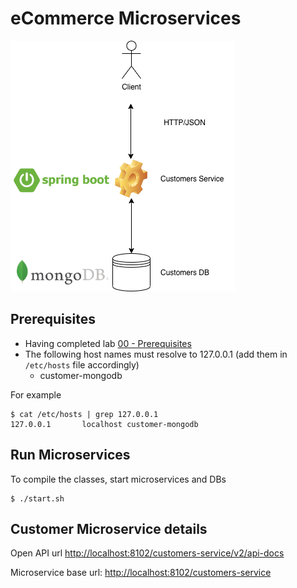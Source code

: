 # eCommerce Microservices

![](img/eCommerce.png)

## Prerequisites

- Having completed lab [00 - Prerequisites](../00-Prerequisites/README.md)
- The following host names must resolve to 127.0.0.1 (add them in `/etc/hosts` file accordingly)
    - customer-mongodb

For example

```
$ cat /etc/hosts | grep 127.0.0.1
127.0.0.1       localhost customer-mongodb
```

## Run Microservices

To compile the classes, start microservices and DBs

```console
$ ./start.sh
```

## Customer Microservice details

Open API url [http://localhost:8102/customers-service/v2/api-docs](http://localhost:8102/customers-service/v2/api-docs)

Microservice base url: [http://localhost:8102/customers-service](http://localhost:8102/customers-service)
